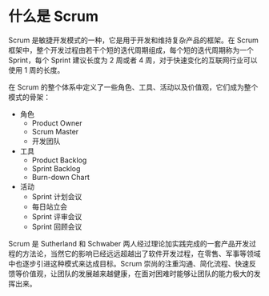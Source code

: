 # 什么是 Scrum
Scrum 是敏捷开发模式的一种，它是用于开发和维持复杂产品的框架。在 Scrum 框架中，整个开发过程由若干个短的迭代周期组成，每个短的迭代周期称为一个 Sprint，每个 Sprint 建议长度为 2 周或者 4 周，对于快速变化的互联网行业可以使用 1 周的长度。

在 Scrum 的整个体系中定义了一些角色、工具、活动以及价值观，它们成为整个模式的骨架：

* 角色
    * Product Owner
    * Scrum Master
    * 开发团队
* 工具
    * Product Backlog
    * Sprint Backlog
    * Burn-down Chart
* 活动
    * Sprint 计划会议
    * 每日站立会
    * Sprint 评审会议
    * Sprint 回顾会议

Scrum 是 Sutherland 和 Schwaber 两人经过理论加实践完成的一套产品开发过程的方法论，当然它的影响已经远远超越出了软件开发过程，在零售、军事等领域中也逐步引进这种模式来达成目标。Scrum 崇尚的注重沟通、简化流程、快速反馈等价值观，让团队的发展越来越健康，在面对困难时能够让团队的能力极大的发挥出来。